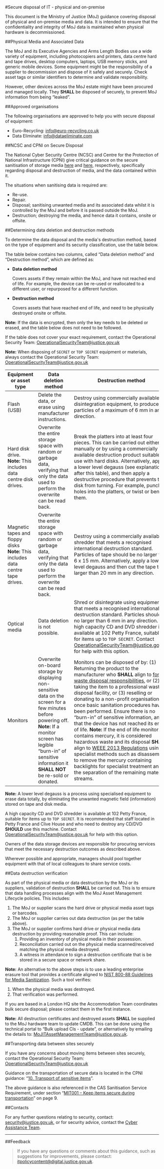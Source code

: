 #Secure disposal of IT - physical and on-premise

This document is the Ministry of Justice (MoJ) guidance covering disposal of physical and on-premise media and data. It is intended to ensure that the confidentiality and integrity of MoJ data is maintained when physical hardware is decommissioned.

##Physical Media and Associated Data

The MoJ and its Executive Agencies and Arms Length Bodies use a wide variety of equipment, including photocopiers and printers, data centre hard and tape drives, desktop computers, laptops, USB memory sticks, and generic mobile devices. Some equipment might be the responsibility of a supplier to decommission and dispose of it safely and securely. Check asset tags or similar identifiers to determine and validate responsibility.

However, other devices across the MoJ estate might have been procured and managed locally. They **SHALL** be disposed of securely, to prevent MoJ information from being “leaked”.

##Approved organisations

The following organisations are approved to help you with secure disposal of equipment:

* Euro-Recycling: [info@euro-recycling.co.uk](mailto:info@euro-recycling.co.uk)
* Data Eliminate: [info@dataeliminate.com](mailto:info@dataeliminate.com)

##NCSC and CPNI on Secure Disposal

The National Cyber Security Centre (NCSC) and Centre for the Protection of National Infrastructure (CPNI) give critical guidance on the secure sanitisation of storage media [here](https://www.ncsc.gov.uk/guidance/secure-sanitisation-storage-media) and [here](https://www.cpni.gov.uk/secure-destruction-0), respectively, specifically regarding disposal and destruction of media, and the data contained within it.

The situations when sanitising data is required are:

* Re-use.
* Repair.
* Disposal; sanitising unwanted media and its associated data whilst it is controlled by the MoJ and before it is passed outside the MoJ.
* Destruction; destroying the media, and hence data it contains, onsite or offsite.

##Determining data deletion and destruction methods

To determine the data disposal and the media's destruction method, based on the type of equipment and its security classification, use the table below.

The table below contains two columns, called “Data deletion method” and “Destruction method”, which are defined as:

* **Data deletion method**

    Covers assets if they remain within the MoJ, and have not reached end of life. For example, the device can be re-used or reallocated to a different user, or repurposed for a different function.

* **Destruction method**

    Covers assets that have reached end of life, and need to be physically destroyed onsite or offsite.


**Note:** If the data is encrypted, then only the key needs to be deleted or erased, and the table below does not need to be followed.

If the table does not cover your exact requirement, contact the Operational Security Team: [OperationalSecurityTeam@justice.gov.uk](mailto:OperationalSecurityTeam@justice.gov.uk)

**Note:** When disposing of `SECRET` or `TOP SECRET` equipment or materials, always contact the Operational Security Team: [OperationalSecurityTeam@justice.gov.uk](mailto:OperationalSecurityTeam@justice.gov.uk)

|Equipment or asset type|Data deletion method|Destruction method|
|-----------------------|--------------------|------------------|
|Flash (USB)|Delete the data, or erase using manufacturer instructions.|Destroy using commercially available disintegration equipment, to produce particles of a maximum of 6 mm in any direction.|
|Hard disk drive. **Note:** This includes data centre disk drives.|Overwrite the entire storage space with random or garbage data, verifying that only the data used to perform the overwrite can be read back.|Break the platters into at least four pieces. This can be carried out either manually or by using a commercially available destruction product suitable for use with hard disks. Alternatively, apply a lower level degauss (see explanation after this table), and then apply a destructive procedure that prevents the disk from turning. For example, punch holes into the platters, or twist or bend them.|
|Magnetic tapes and floppy disks **Note:** This includes data centre tape drives.|Overwrite the entire storage space with random or garbage data, verifying that only the data used to perform the overwrite can be read back.|Destroy using a commercially available shredder that meets a recognised international destruction standard. Particles of tape should be no larger than 6 x 15 mm. Alternatively, apply a lower level degauss and then cut the tape to no larger than 20 mm in any direction.|
|Optical media|Data deletion is not possible.|Shred or disintegrate using equipment that meets a recognised international destruction standard. Particles should be no larger than 6 mm in any direction. A high capacity CD and DVD shredder is available at 102 Petty France, suitable for items up to `TOP SECRET`. Contact [OperationalSecurityTeam@justice.gov.uk](mailto:OperationalSecurityTeam@justice.gov.uk) for help with this option.|
|Monitors|Overwrite on-board storage by displaying non-sensitive data on the screen for a few minutes before powering off. **Note:** If a monitor screen has legible “burn-in” of sensitive information it **SHALL NOT** be re-sold or donated.|Monitors can be disposed of by: (1) Returning the product to the manufacturer who **SHALL** align to [formal waste disposal responsibilities](https://www.gov.uk/electricalwaste-producer-supplier-responsibilities), or (2) taking the item to a professional waste disposal facility, or (3) reselling or donating to a non-profit organisation, once basic sanitation procedures have been performed. Ensure there is no “burn-in” of sensitive information, and that the device has not reached its end of life. **Note:** If the end of life monitor contains mercury, it is considered hazardous waste and its disposal **SHALL** align to [WEEE 2013 Regulations](https://www.hse.gov.uk/waste/waste-electrical.htm) using specialist methods such as disassembly to remove the mercury containing backlights for specialist treatment and the separation of the remaining material streams.|

**Note:** A lower level degauss is a process using specialised equipment to erase data totally, by eliminating the unwanted magnetic field (information) stored on tape and disk media.

A high capacity CD and DVD shredder is available at 102 Petty France, suitable for items up to `TOP SECRET`. It is recommended that staff located in Petty France and Clive House and who need to destroy any CD/DVD **SHOULD** use this machine. Contact [OperationalSecurityTeam@justice.gov.uk](mailto:OperationalSecurityTeam@justice.gov.uk) for help with this option.

Owners of the data storage devices are responsible for procuring services that meet the necessary destruction outcomes as described above.

Wherever possible and appropriate, managers should pool together equipment with that of local colleagues to share service costs.

##Data destruction verification

As part of the physical media or data destruction by the MoJ or its suppliers, validation of destruction **SHALL** be carried out. This is to ensure that data handling processes align with the MoJ Asset Management Lifecycle policies. This includes:

1.  The MoJ or supplier scans the hard drive or physical media asset tags or barcodes.
2.  The MoJ or supplier carries out data destruction (as per the table above).
3.  The MoJ or supplier confirms hard drive or physical media data destruction by providing reasonable proof. This can include:
    1.  Providing an inventory of physical media in their possession.
    2.  Reconciliation carried out on the physical media scanned/received matching the physical media destroyed.
    3.  A witness in attendance to sign a destruction certificate that is be stored in a secure space or network share.

**Note:** An alternative to the above steps is to use a leading enterprise erasure tool that provides a certificate aligned to [NIST 800-88 Guidelines for Media Sanitization](https://nvlpubs.nist.gov/nistpubs/SpecialPublications/NIST.SP.800-88r1.pdf). Such a tool verifies:

1.  When the physical media was destroyed.
2.  That verification was performed.

If you are based in a London HQ site the Accommodation Team coordinates bulk secure disposal; please contact them in the first instance.

**Note:** All destruction certificates and destroyed assets **SHALL** be supplied to the MoJ hardware team to update CMDB. This can be done using the technical portal to “Bulk upload CIs - update”, or alternatively by emailing the details to: [MoJITAssetManagementTeam@justice.gov.uk](mailto:MoJITAssetManagementTeam@justice.gov.uk).

##Transporting data between sites securely

If you have any concerns about moving items between sites securely, contact the Operational Security Team: [OperationalSecurityTeam@justice.gov.uk](mailto:OperationalSecurityTeam@justice.gov.uk)

Guidance on the transportation of secure data is located in the CPNI guidance: “[10. Transport of sensitive items](https://www.cpni.gov.uk/system/files/documents/c5/e1/2017_01_20_CPNI_Secure_Destruction_Standard.pdf)”.

The above guidance is also referenced in the CAS Sanitisation Service Requirement, under section “[MIT001 – Keep items secure during transportation](https://www.ncsc.gov.uk/files/CAS-Sanitisation_Service_Requirement_2-1.pdf)” on page 9.

##Contacts

For any further questions relating to security, contact: [security@justice.gov.uk](mailto:security@justice.gov.uk), or for security advice, contact the [Cyber Assistance Team](mailto:CyberConsultancy@digital.justice.gov.uk).

---

##Feedback

> If you have any questions or comments about this guidance, such as suggestions for improvements, please contact: [itpolicycontent@digital.justice.gov.uk](mailto:itpolicycontent@digital.justice.gov.uk).

